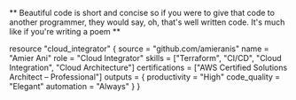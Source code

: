 ** Beautiful code is short and concise so if you were to give that code to another programmer, they would say, oh, that's well written code. It's much like if you're writing a poem **

resource "cloud_integrator" {
  source        = "github.com/amieranis"
  name          = "Amier Ani"
  role          = "Cloud Integrator"
  skills        = ["Terraform", "CI/CD", "Cloud Integration", "Cloud Architecture"]
  certifications = ["AWS Certified Solutions Architect – Professional"]
  outputs = {
    productivity = "High"
    code_quality = "Elegant"
    automation   = "Always"
  }
}
